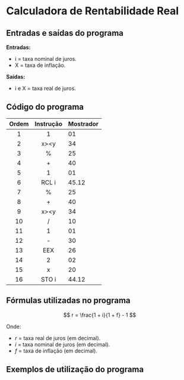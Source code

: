 # Calculadora de Rentabilidade Real

## Entradas e saídas do programa

**Entradas:**
- i = taxa nominal de juros.
- X = taxa de inflação.

**Saídas:**
- i e X = taxa real de juros.

## Código do programa

| Ordem | Instrução | Mostrador |
| :---: | :-------: | --------- |
|   1   |     1     | 01        |
|   2   |   x><y    | 34        |
|   3   |     %     | 25        |
|   4   |     +     | 40        |
|   5   |     1     | 01        |
|   6   |   RCL i   | 45.12     |
|   7   |     %     | 25        |
|   8   |     +     | 40        |
|   9   |   x><y    | 34        |
|  10   |     /     | 10        |
|  11   |     1     | 01        |
|  12   |     -     | 30        |
|  13   |    EEX    | 26        |
|  14   |     2     | 02        |
|  15   |     x     | 20        |
|  16   |   STO i   | 44.12     |

## Fórmulas utilizadas no programa

$$
r = \frac{1 + i}{1 + f} - 1
$$

Onde:

- $r$ = taxa real de juros (em decimal).
- $i$ = taxa nominal de juros (em decimal).
- $f$ = taxa de inflação (em decimal).

## Exemplos de utilização do programa
